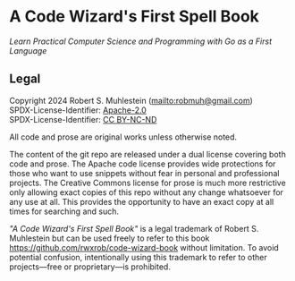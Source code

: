 # A Code Wizard's First Spell Book

*Learn Practical Computer Science and Programming with Go as a First Language*

## Legal

Copyright 2024 Robert S. Muhlestein (<mailto:robmuh@gmail.com>)  
SPDX-License-Identifier: [Apache-2.0]  
SPDX-License-Identifier: [CC BY-NC-ND]  

All code and prose are original works unless otherwise noted.

The content of the git repo are released under a dual license covering both code and prose. The Apache code license provides wide protections for those who want to use snippets without fear in personal and professional projects. The Creative Commons license for prose is much more restrictive only allowing exact copies of this repo without any change whatsoever for any use at all. This provides the opportunity to have an exact copy at all times for searching and such.

[Apache-2.0]: LICENSE-code
[CC BY-NC-ND]: LICENSE-prose

*"A Code Wizard's First Spell Book"* is a legal trademark of Robert S.
Muhlestein but can be used freely to refer to this book
<https://github.com/rwxrob/code-wizard-book> without limitation. To avoid
potential confusion, intentionally using this trademark to refer to other
projects—free or proprietary—is prohibited.
